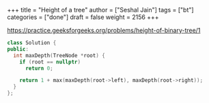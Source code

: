 +++
title = "Height of a tree"
author = ["Seshal Jain"]
tags = ["bt"]
categories = ["done"]
draft = false
weight = 2156
+++

<https://practice.geeksforgeeks.org/problems/height-of-binary-tree/1>

```cpp
class Solution {
public:
  int maxDepth(TreeNode *root) {
    if (root == nullptr)
      return 0;

    return 1 + max(maxDepth(root->left), maxDepth(root->right));
  }
};
```
